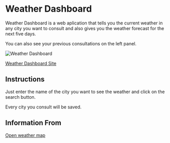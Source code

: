 # Weather Dashboard

Weather Dashboard is a web aplication that tells you the current weather in any city you want to consult and also gives you the weather forecast for the next five days.

You can also see your previous consultations on the left panel.

![Weather Dashboard](Assets\preview.jpg)

[Weather Dashboard Site](https://jpineda30.github.io/Weather-Dashboard/)

## Instructions

Just enter the name of the city you want to see the weather and click on the search button.

Every city you consult will be saved.


## Information From

[Open weather map](https://openweathermap.org/api)
